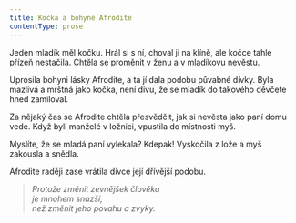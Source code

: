 ```yaml
---
title: Kočka a bohyně Afrodite
contentType: prose
---
```


<section>

Jeden mladík měl kočku. Hrál si s ní, choval ji na klíně, ale kočce tahle přízeň nestačila. Chtěla se proměnit v ženu a v mladíkovu nevěstu.

Uprosila bohyni lásky Afrodite, a ta jí dala podobu půvabné dívky. Byla mazlivá a mrštná jako kočka, není divu, že se mladík do takového děvčete hned zamiloval.

Za nějaký čas se Afrodite chtěla přesvědčit, jak si nevěsta jako paní domu vede. Když byli manželé v ložnici, vpustila do místnosti myš.

Myslíte, že se mladá paní vylekala? Kdepak! Vyskočila z lože a myš zakousla a snědla.

Afrodite raději zase vrátila dívce její dřívější podobu.

</section>

<section>

> _Protože změnit zevnějšek člověka  
> je mnohem snazší,  
> než změnit jeho povahu a zvyky._

</section>
